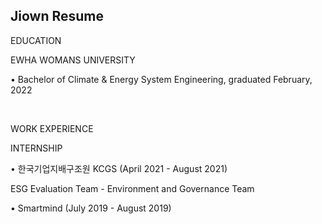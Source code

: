 ## Jiown Resume

EDUCATION 

EWHA WOMANS UNIVERSITY

• Bachelor of Climate & Energy System Engineering, graduated February, 2022

<br/>

WORK EXPERIENCE 

INTERNSHIP

• 한국기업지배구조원 KCGS (April 2021 - August 2021)

  ESG Evaluation Team - Environment and Governance Team

• Smartmind (July 2019 - August 2019)

